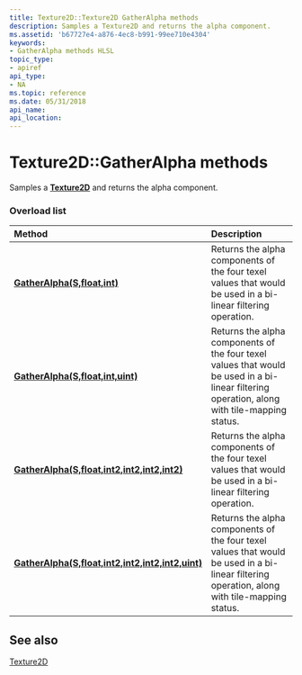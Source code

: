 ```yaml
---
title: Texture2D::Texture2D GatherAlpha methods
description: Samples a Texture2D and returns the alpha component.
ms.assetid: 'b67727e4-a876-4ec8-b991-99ee710e4304'
keywords:
- GatherAlpha methods HLSL
topic_type:
- apiref
api_type:
- NA
ms.topic: reference
ms.date: 05/31/2018
api_name: 
api_location: 
---
```


# Texture2D::GatherAlpha methods

Samples a [**Texture2D**](sm5-object-texture2d.md) and returns the alpha component.

### Overload list



| Method                                                                                                     | Description                                                                                                                                       |
|:-----------------------------------------------------------------------------------------------------------|:--------------------------------------------------------------------------------------------------------------------------------------------------|
| [**GatherAlpha(S,float,int)**](sm5-object-texture2d-gatheralpha.md)                                        | Returns the alpha components of the four texel values that would be used in a bi-linear filtering operation.<br/>                                 |
| [**GatherAlpha(S,float,int,uint)**](t2d-gatheralpha-s-float-int-uint-.md)                                  | Returns the alpha components of the four texel values that would be used in a bi-linear filtering operation, along with tile-mapping status.<br/> |
| [**GatherAlpha(S,float,int2,int2,int2,int2)**](t2d-gatheralpha-s-float-int2-int2-int2-int2-.md)            | Returns the alpha components of the four texel values that would be used in a bi-linear filtering operation.<br/>                                 |
| [**GatherAlpha(S,float,int2,int2,int2,int2,uint)**](t2d-gatheralpha-s-float-int2-int2-int2-int2-uint-.md)  | Returns the alpha components of the four texel values that would be used in a bi-linear filtering operation, along with tile-mapping status.<br/> |



## See also

<dl> <dt>

[Texture2D](sm5-object-texture2d.md)
</dt> </dl>

 

 





